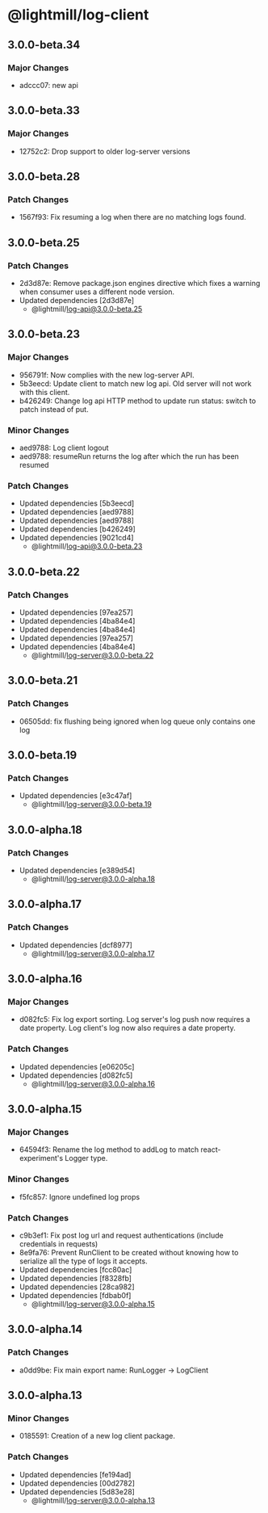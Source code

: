 # @lightmill/log-client

## 3.0.0-beta.34

### Major Changes

- adccc07: new api

## 3.0.0-beta.33

### Major Changes

- 12752c2: Drop support to older log-server versions

## 3.0.0-beta.28

### Patch Changes

- 1567f93: Fix resuming a log when there are no matching logs found.

## 3.0.0-beta.25

### Patch Changes

- 2d3d87e: Remove package.json engines directive which fixes a warning when consumer uses a different node version.
- Updated dependencies [2d3d87e]
  - @lightmill/log-api@3.0.0-beta.25

## 3.0.0-beta.23

### Major Changes

- 956791f: Now complies with the new log-server API.
- 5b3eecd: Update client to match new log api. Old server will not work with this client.
- b426249: Change log api HTTP method to update run status: switch to patch instead of put.

### Minor Changes

- aed9788: Log client logout
- aed9788: resumeRun returns the log after which the run has been resumed

### Patch Changes

- Updated dependencies [5b3eecd]
- Updated dependencies [aed9788]
- Updated dependencies [aed9788]
- Updated dependencies [b426249]
- Updated dependencies [9021cd4]
  - @lightmill/log-api@3.0.0-beta.23

## 3.0.0-beta.22

### Patch Changes

- Updated dependencies [97ea257]
- Updated dependencies [4ba84e4]
- Updated dependencies [4ba84e4]
- Updated dependencies [97ea257]
- Updated dependencies [4ba84e4]
  - @lightmill/log-server@3.0.0-beta.22

## 3.0.0-beta.21

### Patch Changes

- 06505dd: fix flushing being ignored when log queue only contains one log

## 3.0.0-beta.19

### Patch Changes

- Updated dependencies [e3c47af]
  - @lightmill/log-server@3.0.0-beta.19

## 3.0.0-alpha.18

### Patch Changes

- Updated dependencies [e389d54]
  - @lightmill/log-server@3.0.0-alpha.18

## 3.0.0-alpha.17

### Patch Changes

- Updated dependencies [dcf8977]
  - @lightmill/log-server@3.0.0-alpha.17

## 3.0.0-alpha.16

### Major Changes

- d082fc5: Fix log export sorting. Log server's log push now requires a date property. Log client's log now also requires a date property.

### Patch Changes

- Updated dependencies [e06205c]
- Updated dependencies [d082fc5]
  - @lightmill/log-server@3.0.0-alpha.16

## 3.0.0-alpha.15

### Major Changes

- 64594f3: Rename the log method to addLog to match react-experiment's Logger type.

### Minor Changes

- f5fc857: Ignore undefined log props

### Patch Changes

- c9b3ef1: Fix post log url and request authentications (include credentials in requests)
- 8e9fa76: Prevent RunClient to be created without knowing how to serialize all the type of logs it accepts.
- Updated dependencies [fcc80ac]
- Updated dependencies [f8328fb]
- Updated dependencies [28ca982]
- Updated dependencies [fdbab0f]
  - @lightmill/log-server@3.0.0-alpha.15

## 3.0.0-alpha.14

### Patch Changes

- a0dd9be: Fix main export name: RunLogger -> LogClient

## 3.0.0-alpha.13

### Minor Changes

- 0185591: Creation of a new log client package.

### Patch Changes

- Updated dependencies [fe194ad]
- Updated dependencies [00d2782]
- Updated dependencies [5d83e28]
  - @lightmill/log-server@3.0.0-alpha.13
